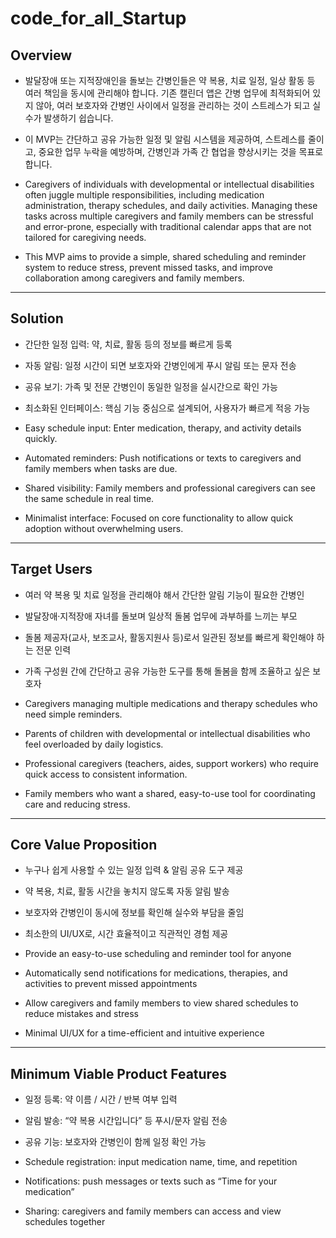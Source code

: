 # code_for_all_Startup

## Overview
- 발달장애 또는 지적장애인을 돌보는 간병인들은 약 복용, 치료 일정, 일상 활동 등 여러 책임을 동시에 관리해야 합니다. 기존 캘린더 앱은 간병 업무에 최적화되어 있지 않아, 여러 보호자와 간병인 사이에서 일정을 관리하는 것이 스트레스가 되고 실수가 발생하기 쉽습니다.

- 이 MVP는 간단하고 공유 가능한 일정 및 알림 시스템을 제공하여, 스트레스를 줄이고, 중요한 업무 누락을 예방하며, 간병인과 가족 간 협업을 향상시키는 것을 목표로 합니다.



- Caregivers of individuals with developmental or intellectual disabilities often juggle multiple responsibilities, including medication administration, therapy schedules, and daily activities. Managing these tasks across multiple caregivers and family members can be stressful and error-prone, especially with traditional calendar apps that are not tailored for caregiving needs.

- This MVP aims to provide a simple, shared scheduling and reminder system to reduce stress, prevent missed tasks, and improve collaboration among caregivers and family members.
---

## Solution

- 간단한 일정 입력: 약, 치료, 활동 등의 정보를 빠르게 등록

- 자동 알림: 일정 시간이 되면 보호자와 간병인에게 푸시 알림 또는 문자 전송

- 공유 보기: 가족 및 전문 간병인이 동일한 일정을 실시간으로 확인 가능

- 최소화된 인터페이스: 핵심 기능 중심으로 설계되어, 사용자가 빠르게 적응 가능



- Easy schedule input: Enter medication, therapy, and activity details quickly.

- Automated reminders: Push notifications or texts to caregivers and family members when tasks are due.

- Shared visibility: Family members and professional caregivers can see the same schedule in real time.

- Minimalist interface: Focused on core functionality to allow quick adoption without overwhelming users.
---

## Target Users
- 여러 약 복용 및 치료 일정을 관리해야 해서 간단한 알림 기능이 필요한 간병인

- 발달장애·지적장애 자녀를 돌보며 일상적 돌봄 업무에 과부하를 느끼는 부모

- 돌봄 제공자(교사, 보조교사, 활동지원사 등)로서 일관된 정보를 빠르게 확인해야 하는 전문 인력

- 가족 구성원 간에 간단하고 공유 가능한 도구를 통해 돌봄을 함께 조율하고 싶은 보호자



- Caregivers managing multiple medications and therapy schedules who need simple reminders.

- Parents of children with developmental or intellectual disabilities who feel overloaded by daily logistics.

- Professional caregivers (teachers, aides, support workers) who require quick access to consistent information.

- Family members who want a shared, easy-to-use tool for coordinating care and reducing stress.
---

## Core Value Proposition
- 누구나 쉽게 사용할 수 있는 일정 입력 & 알림 공유 도구 제공

- 약 복용, 치료, 활동 시간을 놓치지 않도록 자동 알림 발송

- 보호자와 간병인이 동시에 정보를 확인해 실수와 부담을 줄임

- 최소한의 UI/UX로, 시간 효율적이고 직관적인 경험 제공



- Provide an easy-to-use scheduling and reminder tool for anyone

- Automatically send notifications for medications, therapies, and activities to prevent missed appointments

- Allow caregivers and family members to view shared schedules to reduce mistakes and stress

- Minimal UI/UX for a time-efficient and intuitive experience


---


## Minimum Viable Product Features
- 일정 등록: 약 이름 / 시간 / 반복 여부 입력

- 알림 발송: “약 복용 시간입니다” 등 푸시/문자 알림 전송

- 공유 기능: 보호자와 간병인이 함께 일정 확인 가능


- Schedule registration: input medication name, time, and repetition

- Notifications: push messages or texts such as “Time for your medication”

- Sharing: caregivers and family members can access and view schedules together